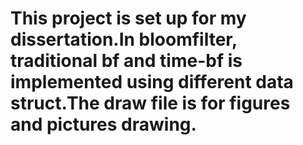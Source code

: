 # This project is set up for my dissertation.In bloomfilter, traditional bf and time-bf is implemented using different data struct.The draw file is for figures and pictures drawing.
